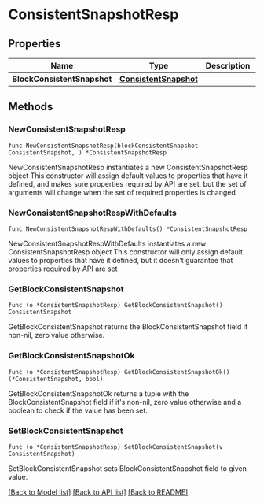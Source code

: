 # ConsistentSnapshotResp

## Properties

Name | Type | Description | Notes
------------ | ------------- | ------------- | -------------
**BlockConsistentSnapshot** | [**ConsistentSnapshot**](ConsistentSnapshot.md) |  | 

## Methods

### NewConsistentSnapshotResp

`func NewConsistentSnapshotResp(blockConsistentSnapshot ConsistentSnapshot, ) *ConsistentSnapshotResp`

NewConsistentSnapshotResp instantiates a new ConsistentSnapshotResp object
This constructor will assign default values to properties that have it defined,
and makes sure properties required by API are set, but the set of arguments
will change when the set of required properties is changed

### NewConsistentSnapshotRespWithDefaults

`func NewConsistentSnapshotRespWithDefaults() *ConsistentSnapshotResp`

NewConsistentSnapshotRespWithDefaults instantiates a new ConsistentSnapshotResp object
This constructor will only assign default values to properties that have it defined,
but it doesn't guarantee that properties required by API are set

### GetBlockConsistentSnapshot

`func (o *ConsistentSnapshotResp) GetBlockConsistentSnapshot() ConsistentSnapshot`

GetBlockConsistentSnapshot returns the BlockConsistentSnapshot field if non-nil, zero value otherwise.

### GetBlockConsistentSnapshotOk

`func (o *ConsistentSnapshotResp) GetBlockConsistentSnapshotOk() (*ConsistentSnapshot, bool)`

GetBlockConsistentSnapshotOk returns a tuple with the BlockConsistentSnapshot field if it's non-nil, zero value otherwise
and a boolean to check if the value has been set.

### SetBlockConsistentSnapshot

`func (o *ConsistentSnapshotResp) SetBlockConsistentSnapshot(v ConsistentSnapshot)`

SetBlockConsistentSnapshot sets BlockConsistentSnapshot field to given value.



[[Back to Model list]](../README.md#documentation-for-models) [[Back to API list]](../README.md#documentation-for-api-endpoints) [[Back to README]](../README.md)


